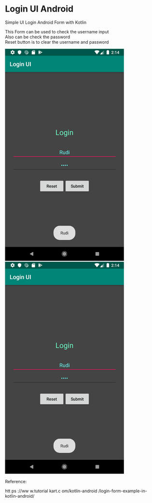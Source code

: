 # Login UI Android

Simple UI Login Android Form with Kotlin

This Form can be used to check the username input
<br>
Also can be check the password
<br>
Reset button is to clear the username and password

<div class="row">
  <div class="column">
    <img src="screenshot/Screenshot_1561878873_Resize.png" height="700">
  </div>
  <div class="column">
    <img src="screenshot/Screenshot_1561878873_Resize.png" height="700">
  </div>
</div>

Reference:

htt ps ://ww w.tutorial kart.c om/kotlin-android /login-form-example-in- kotlin-android/
